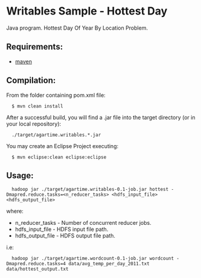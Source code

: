 Writables Sample - Hottest Day
==============================

Java program. Hottest Day Of Year By Location Problem.

Requirements:
-------------
* [maven](http://maven.apache.org)

Compilation:
------------

From the folder containing pom.xml file:

      $ mvn clean install

After a successful build, you will find a .jar file into the target directory (or in your local repository):

      ./target/agartime.writables.*.jar


You may create an Eclipse Project executing:

      $ mvn eclipse:clean eclipse:eclipse

Usage:
------

      hadoop jar ./target/agartime.writables-0.1-job.jar hottest -Dmapred.reduce.tasks=<n_reducer_tasks> <hdfs_input_file> <hdfs_output_file>

where:
* n_reducer_tasks - Number of concurrent reducer jobs.
* hdfs_input_file - HDFS input file path.
* hdfs_output_file - HDFS output file path.

i.e:

      hadoop jar ./target/agartime.wordcount-0.1-job.jar wordcount -Dmapred.reduce.tasks=4 data/avg_temp_per_day_2011.txt data/hottest_output.txt
